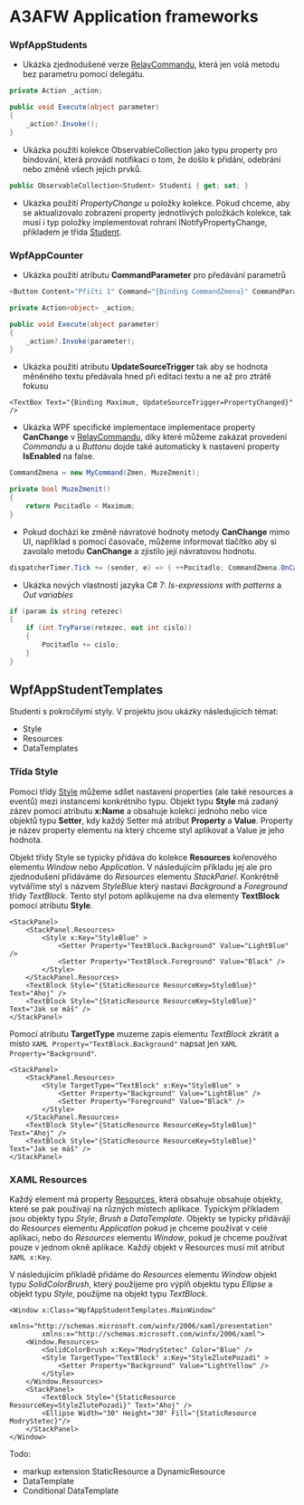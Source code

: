 # A3AFW Application frameworks

### WpfAppStudents 

  - Ukázka zjednodušené verze [RelayCommandu](https://github.com/ekral/A3AFW/blob/master/WpfAppStudents/RelayCommand.cs), která jen volá metodu bez parametru pomocí delegátu.
```c#
private Action _action;  

public void Execute(object parameter)
{
    _action?.Invoke();
}
```
- Ukázka použití kolekce ObservableCollection jako typu property pro bindování, která provádí notifikaci o tom, že došlo k přidání, odebrání nebo změně všech jejich prvků. 

```c#
public ObservableCollection<Student> Studenti { get; set; }
```

- Ukázka použití *PropertyChange* u položky kolekce. Pokud chceme, aby se aktualizovalo zobrazení property jednotlivých položkách kolekce, tak musí i typ položky implementovat rohraní INotifyPropertyChange, příkladem je třída [Student](https://github.com/ekral/A3AFW/blob/master/WpfAppStudents/Student.cs).
### WpfAppCounter

- Ukázka použití atributu **CommandParameter** pro předávání parametrů
```c#
<Button Content="Přičti 1" Command="{Binding CommandZmena}" CommandParameter="1" />

```

```c#
private Action<object> _action;

public void Execute(object parameter)
{
    _action?.Invoke(parameter);
}
```

- Ukázka použití atributu **UpdateSourceTrigger** tak aby se hodnota měněného textu předávala hned při editaci textu a ne až pro ztrátě fokusu
```XAML
<TextBox Text="{Binding Maximum, UpdateSourceTrigger=PropertyChanged}" />
```
- Ukázka WPF specifické implementace implementace property **CanChange** v [RelayCommandu](https://github.com/ekral/A3AFW/blob/master/WpfAppCounter/MyCommand.cs), díky které můžeme zakázat provedení *Commandu* a u *Buttonu* dojde také automaticky k nastavení property **IsEnabled** na false. 
  
```c#
CommandZmena = new MyCommand(Zmen, MuzeZmenit);

private bool MuzeZmenit()
{
    return Pocitadlo < Maximum;
}
```
- Pokud dochází ke změně návratové hodnoty metody **CanChange** mimo UI, například s pomocí časovače, můžeme informovat tlačítko aby si zavolalo metodu **CanChange** a zjistilo její návratovou hodnotu.
```c#
dispatcherTimer.Tick += (sender, e) => { ++Pocitadlo; CommandZmena.OnCanExecuteChanged(); };
```
- Ukázka nových vlastností jazyka C# 7: *Is-expressions with patterns* a *Out variables* 
```c#
if (param is string retezec)
{
    if (int.TryParse(retezec, out int cislo))
    {
        Pocitadlo += cislo;
    }
}
```
## WpfAppStudentTemplates
Studenti s pokročilymi styly. V projektu jsou ukázky následujících témat:
- Style
- Resources
- DataTemplates

### Třída Style
Pomocí třídy [Style](https://docs.microsoft.com/en-us/dotnet/api/system.windows.style?view=netframework-4.7.1) můžeme sdílet nastavení properties (ale také resources a eventů) mezi instancemi konkrétního typu. Objekt typu **Style** má zadaný zázev pomocí atributu **x:Name** a obsahuje kolekci jednoho nebo více objektů typu **Setter**, kdy každý Setter má atribut **Property** a **Value**. Property je název property elementu na který chceme styl aplikovat a Value je jeho hodnota.

Objekt třídy Style se typicky přidáva do kolekce **Resources** kořenového elementu *Window* nebo *Application*. V následujícím příkladu jej ale pro zjednodušení přidáváme do *Resources* elementu *StackPanel*. Konkrétně vytváříme styl s názvem *StyleBlue* který nastaví *Background* a *Foreground* třídy *TextBlock*. Tento styl potom aplikujeme na dva elementy **TextBlock** pomocí atributu **Style**.
```XAML
<StackPanel>
    <StackPanel.Resources>
        <Style x:Key="StyleBlue" >
            <Setter Property="TextBlock.Background" Value="LightBlue" />
            <Setter Property="TextBlock.Foreground" Value="Black" />
        </Style>
    </StackPanel.Resources>
    <TextBlock Style="{StaticResource ResourceKey=StyleBlue}" Text="Ahoj" />
    <TextBlock Style="{StaticResource ResourceKey=StyleBlue}" Text="Jak se máš" />
</StackPanel>
```
Pomocí atributu **TargetType** muzeme zapis elementu *TextBlock* zkrátit a místo ```XAML Property="TextBlock.Background"``` napsat jen ```XAML Property="Background"```.
```XAML
<StackPanel>
    <StackPanel.Resources>
        <Style TargetType="TextBlock" x:Key="StyleBlue" >
            <Setter Property="Background" Value="LightBlue" />
            <Setter Property="Foreground" Value="Black" />
        </Style>
    </StackPanel.Resources>
    <TextBlock Style="{StaticResource ResourceKey=StyleBlue}" Text="Ahoj" />
    <TextBlock Style="{StaticResource ResourceKey=StyleBlue}" Text="Jak se máš" />
</StackPanel>
```
### XAML Resources
Každý element má property [Resources](https://docs.microsoft.com/en-us/dotnet/framework/wpf/advanced/xaml-resources#styles-datatemplates-and-implicit-keys), která obsahuje obsahuje objekty, které se pak používají na různých místech aplikace. Typickým příkladem jsou objekty typu *Style*, *Brush* a *DataTemplate*. Objekty se typicky přidávájí do *Resources* elementu *Application* pokud je chceme používat v celé aplikaci, nebo do *Resources* elementu *Window*, pokud je chceme používat pouze v jednom okně aplikace. Každý objekt v Resources musí mít atribut ```XAML x:Key```.

V následujícím příkladě přidáme do *Resources* elementu *Window* objekt typu *SolidColorBrush*, který použijeme pro výplň objektu typu *Ellipse* a objekt typu *Style*, použijme na objekt typu *TextBlock*. 

```XAML
<Window x:Class="WpfAppStudentTemplates.MainWindow"
        xmlns="http://schemas.microsoft.com/winfx/2006/xaml/presentation"
        xmlns:x="http://schemas.microsoft.com/winfx/2006/xaml">
    <Window.Resources>
        <SolidColorBrush x:Key="ModryStetec" Color="Blue" />
        <Style TargetType="TextBlock" x:Key="StyleZlutePozadi" >
            <Setter Property="Background" Value="LightYellow" />
        </Style>
    </Window.Resources>
    <StackPanel>
        <TextBlock Style="{StaticResource ResourceKey=StyleZlutePozadi}" Text="Ahoj" />
        <Ellipse Width="30" Height="30" Fill="{StaticResource ModryStetec}"/>
    </StackPanel>
</Window>
```
Todo:
- markup extension StaticResource a DynamicResource
- DataTemplate
- Conditional DataTemplate
